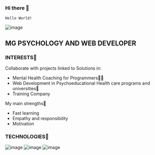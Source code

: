### Hi there 👋





~~~
Hello World!
~~~

![image](https://static.vecteezy.com/system/resources/thumbnails/000/693/934/small/dark-blue-technology-and-high-tech-abstract-background.jpg)


<!--
**BreitBits/BreitBits** is a ✨ _special_ ✨ repository because its `README.md` (this file) appears on your GitHub profile.







Here are some ideas to get you started:

- 🔭 I’m currently working on ...
- 🌱 I’m currently learning ...
- 👯 I’m looking to collaborate on ...
- 🤔 I’m looking for help with ...
- 💬 Ask me about ...
- 📫 How to reach me: ...
- 😄 Pronouns: ...
- ⚡ Fun fact: ...
-->

## MG PSYCHOLOGY AND WEB DEVELOPER 
### INTERESTS🚀
Collaborate with projects linked to Solutions in:

- Mental Health Coaching for Programmers🤹‍♀️
- Web Development in Psychoeducational Health care programs and universities🏅
- Training Company

My main strengths💪


- Fast learning
- Empathy and responsibility
- Motivation

### TECHNOLOGIES🚀
![image](https://miro.medium.com/max/902/1*KXGsAa3i3DY3Z4T2dOYP3A.jpeg) 
![image](https://user-images.githubusercontent.com/89481611/132109700-7d82cb83-c0ad-4a9b-99aa-197aabc2d047.png) 
![image](https://spng.subpng.com/20180421/qqe/kisspng-python-computer-icons-programming-language-compute-binary-5adad69a5e4a98.3994210015242912263862.jpg)





<!--
Al texto en Markdown puedes añadirle formato como **negrita** o *cursiva* de una manera muy sencilla.
-->
